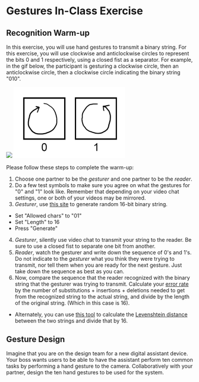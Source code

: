 # Gestures In-Class Exercise

## Recognition Warm-up
In this exercise, you will use hand gestures to transmit a binary string. For this exercise, you will use clockwise and anticlockwise circles to represent the bits 0 and 1 respectively, using a closed fist as a separator. For example, in the gif below, the participant is gesturing a clockwise circle, then an anticlockwise circle, then a clockwise circle indicating the binary string "010".

<img src="images/binary_gesture_example.gif" width="300">

<img src="images/binary_gestures.png" width="300">

Please follow these steps to complete the warm-up:
1. Choose one partner to be the *gesturer* and one partner to be the *reader*.
2. Do a few test symbols to make sure you agree on what the gestures for "0" and "1" look like. Remember that depending on your video chat settings, one or both of your videos may be mirrored.
3. *Gesturer*, use [this site](http://www.unit-conversion.info/texttools/random-string-generator/#data) to generate random 16-bit binary string.
  * Set "Allowed chars" to "01"
  * Set "Length" to 16
  * Press "Generate"
4. *Gesturer*, silently use video chat to transmit your string to the reader. Be sure to use a closed fist to separate one bit from another.
5. *Reader*, watch the gesturer and write down the sequence of 0's and 1's. Do not indicate to the *gesturer* what you think they were trying to transmit, nor tell them when you are ready for the next gesture. Just take down the sequence as best as you can.
6. Now, compare the sequence that the reader recognized with the binary string that the gesturer was trying to transmit. Calculate your [error rate](https://www.wikiwand.com/en/Word_error_rate) by the number of substitutions + insertions + deletions needed to get from the recognized string to the actual string, and divide by the length of the original string. (Which in this case is 16).
  * Alternately, you can use [this tool](http://www.unit-conversion.info/texttools/levenshtein-distance/#data) to calculate the [Levenshtein distance](https://www.wikiwand.com/en/Levenshtein_distance) between the two strings and divide that by 16.

## Gesture Design
Imagine that you are on the design team for a new digital assistant device. Your boss wants users to be able to have the assistant perform ten common tasks by performing a hand gesture to the camera. Collaboratively with your partner, design the ten hand gestures to be used for the system.
